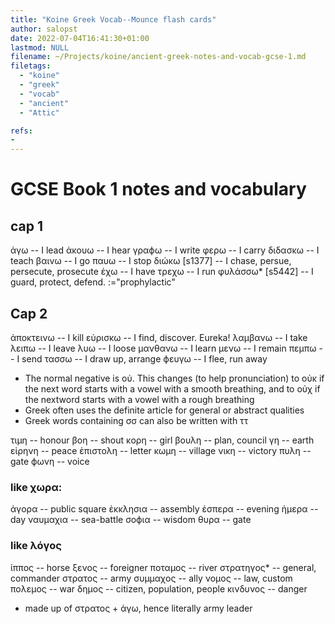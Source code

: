 ```yaml
---
title: "Koine Greek Vocab--Mounce flash cards"
author: salopst
date: 2022-07-04T16:41:30+01:00
lastmod: NULL
filename: ~/Projects/koine/ancient-greek-notes-and-vocab-gcse-1.md
filetags:
  - "koine"
  - "greek"
  - "vocab"
  - "ancient"
  - "Attic"

refs: 
- 
---
```



# GCSE Book 1 notes and vocabulary

## cap 1

ἀγω      --  I lead
ἀκουω    --  I hear
γραϕω    --  I write
φερω     --  I carry
διδασκω  --  I teach
βαινω    --  I go
παυω     --  I stop
διώκω [s1377]   --  I chase, persue, persecute, prosecute
ἐχω      --  I have
τρεχω    --  I run
φυλάσσω* [s5442] --  I guard, protect, defend. :="prophylactic"

## Cap 2

ἀποκτεινω -- I kill
εὑρισκω   -- I find, discover. Eureka!
λαμβανω   -- I take
λειπω     -- I leave
λυω       -- I loose
μανθανω   -- I learn
μενω      -- I remain
πεμπω     -- I send
τασσω     -- I draw up, arrange
ϕευγω     -- I flee, run away

- The normal negative is οὐ. This changes (to help pronunciation) to οὐκ if the next word starts with a vowel with a smooth breathing, and to οὐχ if the nextword starts with a vowel with a rough breathing
- Greek often uses the definite article for general or abstract qualities
- Greek words containing σσ can also be written with ττ

τιμη      -- honour
βοη       -- shout
κορη      -- girl
βουλη     -- plan, council
γη        -- earth
εἰρηνη    -- peace
ἐπιστολη  -- letter
κωμη      -- village
νικη      -- victory
πυλη      -- gate
ϕωνη      -- voice

### like χωρα:
ἀγορα     -- public square
ἐκκλησια  -- assembly
ἑσπερα    -- evening
ἡμερα     -- day
ναυμαχια  -- sea-battle
σοϕια     -- wisdom
θυρα      -- gate


### like λόγος
ἱππος      -- horse
ξενος      -- foreigner
ποταμος    -- river
στρατηγος* -- general, commander
στρατος    -- army
συμμαχος   -- ally
νομος      -- law, custom
πολεμος    -- war
δημος      -- citizen, population, people
κινδυνος   -- danger

- made up of στρατος + ἀγω, hence literally army leader
